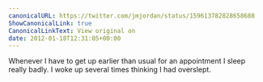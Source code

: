 ```yaml
---
canonicalURL: https://twitter.com/jmjordan/status/159613782828658688
ShowCanonicalLink: true
CanonicalLinkText: View original on
date: 2012-01-18T12:31:05+00:00
---
```

Whenever I have to get up earlier than usual for an appointment I sleep really badly. I woke up several times thinking I had overslept.